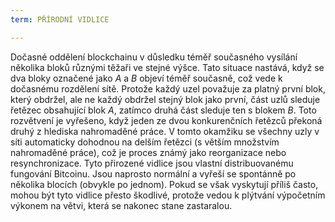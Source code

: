 ```yaml
---
term: PŘÍRODNÍ VIDLICE

---
```

Dočasné oddělení blockchainu v důsledku téměř současného vysílání několika bloků různými těžaři ve stejné výšce. Tato situace nastává, když se dva bloky označené jako $A$ a $B$ objeví téměř současně, což vede k dočasnému rozdělení sítě. Protože každý uzel považuje za platný první blok, který obdržel, ale ne každý obdržel stejný blok jako první, část uzlů sleduje řetězec obsahující blok $A$, zatímco druhá část sleduje ten s blokem $B$. Toto rozvětvení je vyřešeno, když jeden ze dvou konkurenčních řetězců překoná druhý z hlediska nahromaděné práce. V tomto okamžiku se všechny uzly v síti automaticky dohodnou na delším řetězci (s větším množstvím nahromaděné práce), což je proces známý jako reorganizace nebo resynchronizace. Tyto přirozené vidlice jsou vlastní distribuovanému fungování Bitcoinu. Jsou naprosto normální a vyřeší se spontánně po několika blocích (obvykle po jednom). Pokud se však vyskytují příliš často, mohou být tyto vidlice přesto škodlivé, protože vedou k plýtvání výpočetním výkonem na větvi, která se nakonec stane zastaralou.